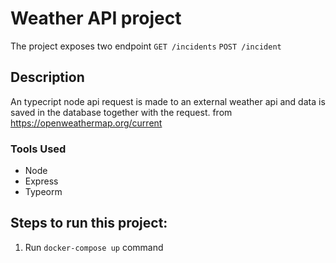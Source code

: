 # Weather API project

The project exposes two endpoint 
`GET /incidents`
`POST /incident`

## Description 
An typecript node api request is made to an external weather api and data is saved in the database together with the request. from  https://openweathermap.org/current

### Tools Used
* Node
* Express
* Typeorm

## Steps to run this project:

1. Run `docker-compose up` command
